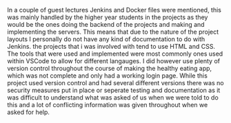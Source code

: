 In a couple of guest lectures Jenkins and Docker files were mentioned, this was mainly handled by the higher year students in the projects as they would be the ones doing the backend of the projects and making and implementing the servers. This means that due to the nature of the project layouts I personally do not have any kind of documentation to do with Jenkins. the projects that i was involved with tend to use HTML and CSS. The tools that were used and implemented were most commonly ones used within VSCode to allow for different langauges. I did however use plenty of version control throughout the course of making the healthy eating app, which was not complete and only had a working login page. While this project used version control and had several different versions there was no security measures put in place or seperate testing and documentation as it was difficult to understand what was asked of us when we were told to do this and a lot of conflicting information was given throughout when we asked for help. 
